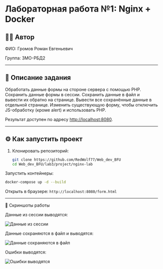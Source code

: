 # Лабораторная работа №1: Nginx + Docker

## 👩‍💻 Автор
ФИО: Громов Роман Евгеньевич

Группа: 3МО-РБД2

---

## 📌 Описание задания
Обработать данные формы на стороне сервера с помощью PHP. Сохранить данные формы в сессии. Сохранить данные в файл и вывести их обратно на странице. Вывести все сохранённые данные в отдельной странице.
Изменить существующую форму, чтобы отключить JS-обработку (кроме alert) и использовать PHP.


Результат доступен по адресу [http://localhost:8080](http://localhost:8080).

---

## ⚙️ Как запустить проект

1. Клонировать репозиторий:
   ```bash
   git clone https://github.com/RedWolf77/Web_dev_BFU
   cd Web_dev_BFU/lab3/project/nginx-lab
Запустить контейнеры:
```bash
docker-compose up -d --build
```
Открыть в браузере:
```http://localhost:8080/form.html```

---

📸 Скриншоты работы

Данные из сессии выводятся:

![Данные из сессии](https://github.com/RedWolf77/Web_dev_BFU/blob/main/screenshots/lab3/session.png)

Данные сохраняются в файл и выводятся:

![Данные сохраняются в файл](https://github.com/RedWolf77/Web_dev_BFU/blob/main/screenshots/lab3/save.png)

Ошибки выводятся:

![Ошибки выводятся](https://github.com/RedWolf77/Web_dev_BFU/blob/main/screenshots/lab3/errors.png)